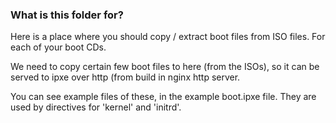 ### What is this folder for?

Here is a place where you should copy / extract boot files from ISO files. For each of your boot CDs.

We need to copy certain few boot files to here (from the ISOs), so it can be served to ipxe over http (from build in nginx http server.

You can see example files of these, in the example boot.ipxe file. They are used by directives for 'kernel' and 'initrd'.
